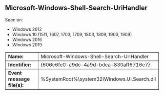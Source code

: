 ## Microsoft-Windows-Shell-Search-UriHandler

Seen on:
* Windows 2012
* Windows 10 (1511, 1607, 1703, 1709, 1803, 1809, 1903, 1909)
* Windows 2016
* Windows 2019

<table border="1" class="docutils">
  <tbody>
    <tr>
      <td><b>Name:</b></td>
      <td>Microsoft-Windows-Shell-Search-UriHandler</td>
    </tr>
    <tr>
      <td><b>Identifier:</b></td>
      <td>{606c6fe0-a9dc-4a9d-bdea-830aff6716e7}</td>
    </tr>
    <tr>
      <td><b>Event message file(s):</b></td>
      <td>%SystemRoot%\system32\Windows.UI.Search.dll</td>
    </tr>
  </tbody>
</table>

&nbsp;

